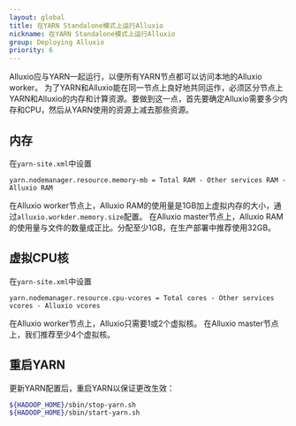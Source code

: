 ```yaml
---
layout: global
title: 在YARN Standalone模式上运行Alluxio
nickname: 在YARN Standalone模式上运行Alluxio
group: Deploying Alluxio
priority: 6
---
```


Alluxio应与YARN一起运行，以便所有YARN节点都可以访问本地的Alluxio worker。
为了YARN和Alluxio能在同一节点上良好地共同运作，必须区分节点上YARN和Alluxio的内存和计算资源。要做到这一点，首先要确定Alluxio需要多少内存和CPU，然后从YARN使用的资源上减去那些资源。

## 内存

在`yarn-site.xml`中设置

```
yarn.nodemanager.resource.memory-mb = Total RAM - Other services RAM - Alluxio RAM
```

在Alluxio worker节点上，Alluxio RAM的使用量是1GB加上虚拟内存的大小，通过`alluxio.workder.memory.size`配置。
在Alluxio master节点上，Alluxio RAM的使用量与文件的数量成正比。分配至少1GB，在生产部署中推荐使用32GB。

## 虚拟CPU核

在`yarn-site.xml`中设置

```
yarn.nodemanager.resource.cpu-vcores = Total cores - Other services vcores - Alluxio vcores
```

在Alluxio worker节点上，Alluxio只需要1或2个虚拟核。
在Alluxio master节点上，我们推荐至少4个虚拟核。

## 重启YARN

更新YARN配置后，重启YARN以保证更改生效：

```bash
${HADOOP_HOME}/sbin/stop-yarn.sh
${HADOOP_HOME}/sbin/start-yarn.sh
```
